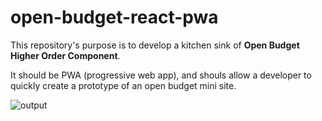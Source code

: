 # open-budget-react-pwa
 
This repository's purpose is to develop a kitchen sink of **Open Budget Higher Order Component**.
 
It should be PWA (progressive web app), and shouls allow a developer to quickly create a prototype of an open budget mini site.

![output](https://cloud.githubusercontent.com/assets/2588829/21324000/986e2ea8-c628-11e6-8243-2425345ddc47.png)
